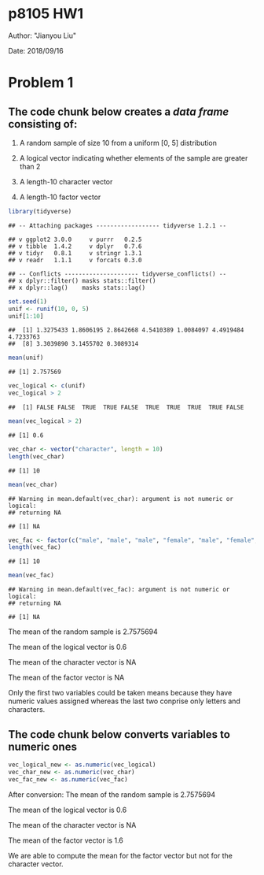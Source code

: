 p8105 HW1
================

Author: "Jianyou Liu"

Date: 2018/09/16

Problem 1
=========

The **code chunk** below creates a *data frame* consisting of:
--------------------------------------------------------------

1.  A random sample of size 10 from a uniform \[0, 5\] distribution

2.  A logical vector indicating whether elements of the sample are greater than 2

3.  A length-10 character vector

4.  A length-10 factor vector

``` r
library(tidyverse)
```

    ## -- Attaching packages ------------------ tidyverse 1.2.1 --

    ## v ggplot2 3.0.0     v purrr   0.2.5
    ## v tibble  1.4.2     v dplyr   0.7.6
    ## v tidyr   0.8.1     v stringr 1.3.1
    ## v readr   1.1.1     v forcats 0.3.0

    ## -- Conflicts --------------------- tidyverse_conflicts() --
    ## x dplyr::filter() masks stats::filter()
    ## x dplyr::lag()    masks stats::lag()

``` r
set.seed(1)
unif <- runif(10, 0, 5)
unif[1:10]
```

    ##  [1] 1.3275433 1.8606195 2.8642668 4.5410389 1.0084097 4.4919484 4.7233763
    ##  [8] 3.3039890 3.1455702 0.3089314

``` r
mean(unif)
```

    ## [1] 2.757569

``` r
vec_logical <- c(unif)
vec_logical > 2
```

    ##  [1] FALSE FALSE  TRUE  TRUE FALSE  TRUE  TRUE  TRUE  TRUE FALSE

``` r
mean(vec_logical > 2)
```

    ## [1] 0.6

``` r
vec_char <- vector("character", length = 10)
length(vec_char)
```

    ## [1] 10

``` r
mean(vec_char)
```

    ## Warning in mean.default(vec_char): argument is not numeric or logical:
    ## returning NA

    ## [1] NA

``` r
vec_fac <- factor(c("male", "male", "male", "female", "male", "female", "male", "female", "male", "female"))
length(vec_fac)
```

    ## [1] 10

``` r
mean(vec_fac)
```

    ## Warning in mean.default(vec_fac): argument is not numeric or logical:
    ## returning NA

    ## [1] NA

The mean of the random sample is 2.7575694

The mean of the logical vector is 0.6

The mean of the character vector is NA

The mean of the factor vector is NA

Only the first two variables could be taken means because they have numeric values assigned whereas the last two conprise only letters and characters.

The **code chunk** below converts variables to numeric ones
-----------------------------------------------------------

``` r
vec_logical_new <- as.numeric(vec_logical)
vec_char_new <- as.numeric(vec_char)
vec_fac_new <- as.numeric(vec_fac)
```

After conversion: The mean of the random sample is 2.7575694

The mean of the logical vector is 0.6

The mean of the character vector is NA

The mean of the factor vector is 1.6

We are able to compute the mean for the factor vector but not for the character vector.
